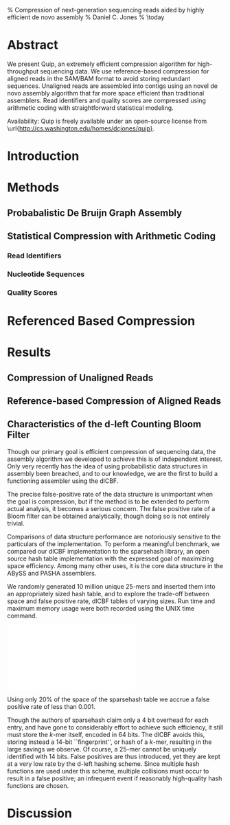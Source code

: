 % Compression of next-generation sequencing reads aided by highly efficient de novo assembly
% Daniel C. Jones
% \today

# Abstract

We present Quip, an extremely efficient compression algorithm for
high-throughput sequencing data.  We use reference-based compression for aligned
reads in the SAM/BAM format to avoid storing redundant sequences.  Unaligned
reads are assembled into contigs using an novel de novo assembly algorithm that
far more space efficient than traditional assemblers.  Read identifiers and
quality scores are compressed using arithmetic coding with straightforward
statistical modeling.

Availability: Quip is freely available under an open-source license from
\url{http://cs.washington.edu/homes/dcjones/quip}.


# Introduction

<!-- Notes on tho cost of sequencing versus the cost of disk storage. -->

<!-- Historical work compressing DNA -->

<!-- Recent work compressing short reads -->

<!-- Lossyness -->


# Methods

## Probabalistic De Bruijn Graph Assembly

## Statistical Compression with Arithmetic Coding

### Read Identifiers

### Nucleotide Sequences

### Quality Scores

# Referenced Based Compression




# Results

<!-- Chosen datasets. -->

## Compression of Unaligned Reads

## Reference-based Compression of Aligned Reads

## Characteristics of the d-left Counting Bloom Filter

Though our primary goal is efficient compression of sequencing data, the
assembly algorithm we developed to achieve this is of independent interest.
Only very recently has the idea of using probabilistic data structures in
assembly been breached, and to our knowledge, we are the first to build
a functioning assembler using the dlCBF.

The precise false-positive rate of the data structure is unimportant when the
goal is compression, but if the method is to be extended to perform actual
analysis, it becomes a serious concern. The false positive rate of a Bloom
filter can be obtained analytically, though doing so is not entirely trivial.

Comparisons of data structure performance are notoriously sensitive to the
particulars of the implementation. To perform a meaningful benchmark, we
compared our dlCBF implementation to the sparsehash library, an open source
hash table implementation with the expressed goal of maximizing space
efficiency. Among many other uses, it is the core data structure in the ABySS
and PASHA assemblers.

We randomly generated 10 million unique 25-mers and inserted them into an
appropriately sized hash table, and to explore the trade-off between space and
false positive rate, dlCBF tables of varying sizes. Run time and maximum
memory usage were both recorded using the UNIX time command.

![TODO: caption](analysis/dlcbf/benchmark.pdf)

Using only 20% of the space of the sparsehash table we accrue a false positive
rate of less than 0.001.

Though the authors of sparsehash claim only a 4 bit overhead for each entry,
and have gone to considerably effort to achieve such efficiency, it still must
store the $k$-mer itself, encoded in 64 bits. The dlCBF avoids this, storing
instead a 14-bit ``fingerprint'', or hash of a $k$-mer, resulting in the large
savings we observe. Of course, a 25-mer cannot be uniquely identified with 14
bits. False positives are thus introduced, yet they are kept at a very low
rate by the d-left hashing scheme. Since multiple hash functions are used
under this scheme, multiple collisions must occur to result in a false
positive; an infrequent event if reasonably high-quality hash functions are
chosen.

# Discussion




